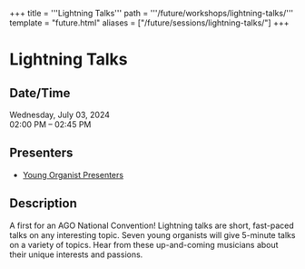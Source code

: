 +++
title = '''Lightning Talks'''
path = '''/future/workshops/lightning-talks/'''
template = "future.html"
aliases = ["/future/sessions/lightning-talks/"]
+++

<h1>Lightning Talks</h1>

<h2>Date/Time</h2>
<p>Wednesday, July 03, 2024<br>
02:00 PM – 02:45 PM</p>
<h2>Presenters</h2>
<ul>
<li><a href="/future/presenters/young-organist-presenters/">Young Organist Presenters</a></li>
</ul>
<h2>Description</h2>

A first for an AGO National Convention! Lightning talks are short, fast-paced talks on any interesting topic. Seven young organists will give 5-minute talks on a variety of topics. Hear from these up-and-coming musicians about their unique interests and passions.



